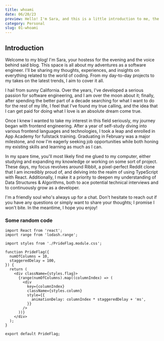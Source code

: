 ```yaml
---
title: whoami
date: 06/20/23
preview: Hello! I'm Sara, and this is a little introduction to me, the author of this here blog.
category: Personal
slug: 01-whoami
---
```


## Introduction

Welcome to my blog! I'm Sara, your hostess for the evening and the voice behind said blog. This space is all about my adventures as a software engineer. I'll be sharing my thoughts, experiences, and insights on everything related to the world of coding. From my day-to-day projects to my takes on the latest trends, I aim to cover it all.

I hail from sunny California. Over the years, I've developed a serious passion for software engineering, and I am over the moon about it; finally, after spending the better part of a decade searching for what I want to do for the rest of my life, I feel that I've found my true calling, and the idea that I can get paid for doing what I love is an absolute dream come true.

Once I knew I wanted to take my interest in this field seriously, my journey began with frontend engineering. After a year of self-study diving into various frontend languages and technologies, I took a leap and enrolled in App Academy for fullstack training. Graduating in February was a major milestone, and now I'm eagerly seeking job opportunities while both honing my existing skills and learning as much as I can.

In my spare time, you'll most likely find me glued to my computer, either studying and expanding my knowledge or working on some sort of project. These days, my focus revolves around Ribbit, a pixel-perfect Reddit clone that I am incredibly proud of, and delving into the realm of using TypeScript with React. Additionally, I make it a priority to deepen my understanding of Data Structures & Algorithms, both to ace potential technical interviews and to continuously grow as a developer.

I'm a friendly soul who's always up for a chat. Don't hesitate to reach out if you have any questions or simply want to share your thoughts; I promise I won't bite. In the meantime, I hope you enjoy!

### Some random code

```
import React from 'react';
import range from 'lodash.range';

import styles from './PrideFlag.module.css';

function PrideFlag({
  numOfColumns = 10,
  staggeredDelay = 100,
}) {
  return (
    <div className={styles.flag}>
      {range(numOfColumns).map((columnIndex) => (
        <div
          key={columnIndex}
          className={styles.column}
          style={{
            animationDelay: columnIndex * staggeredDelay + 'ms',
          }}
        />
      ))}
    </div>
  );
}

export default PrideFlag;
```
